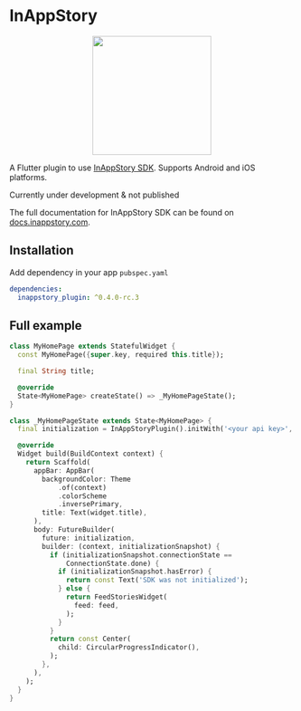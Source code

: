 # InAppStory

<!-- markdownlint-disable MD013 -->
<p align="center">
    <a href="https://inappstory.com/">
        <img height="210" src="https://docs.inappstory.com/images/Logo_Star.svg" width="210"/>    
    </a>
</p>

A Flutter plugin to use [InAppStory SDK](https://inappstory.com/). Supports Android and iOS
platforms.

Currently under development & not published

The full documentation for InAppStory SDK can be found
on [docs.inappstory.com](https://docs.inappstory.com/sdk-guides/flutter/how-to-get-started.html).

## Installation

Add dependency in your app `pubspec.yaml`

```yaml
dependencies:
  inappstory_plugin: ^0.4.0-rc.3
```

## Full example

```dart
class MyHomePage extends StatefulWidget {
  const MyHomePage({super.key, required this.title});

  final String title;

  @override
  State<MyHomePage> createState() => _MyHomePageState();
}

class _MyHomePageState extends State<MyHomePage> {
  final initialization = InAppStoryPlugin().initWith('<your api key>', '<user id>');

  @override
  Widget build(BuildContext context) {
    return Scaffold(
      appBar: AppBar(
        backgroundColor: Theme
            .of(context)
            .colorScheme
            .inversePrimary,
        title: Text(widget.title),
      ),
      body: FutureBuilder(
        future: initialization,
        builder: (context, initializationSnapshot) {
          if (initializationSnapshot.connectionState ==
              ConnectionState.done) {
            if (initializationSnapshot.hasError) {
              return const Text('SDK was not initialized');
            } else {
              return FeedStoriesWidget(
                feed: feed,
              );
            }
          }
          return const Center(
            child: CircularProgressIndicator(),
          );
        },
      ),
    );
  }
}
```